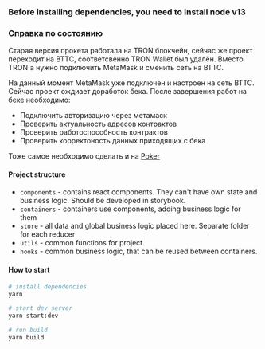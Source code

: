 ### Before installing dependencies, you need to install node v13

### Справка по состоянию

Старая версия прокета работала на TRON блокчейн, сейчас же проект переходит на BTTC, соответсвенно TRON Wallet был удалён. Вместо TRON`a нужно подключить MetaMask и сменить сеть на BTTC.

На данный момент MetaMask уже подключен и настроен на сеть BTTC. Сейчас проект ождиает доработок бека. После завершения работ на беке необходимо:
- Подключить авторизацию через метамаск
- Проверить актуальность адресов контрактов
- Проверить работоспособность контрактов
- Проверить корректоность данных приходящих с бека

Тоже самое необходимо сделать и на [Poker](https://git.sfxdx.ru/poker-dapp/frontend/-/tree/task/%23162)

#### Project structure
- `components` - contains react components. They can't have own state and business logic. Should be developed in storybook.
- `containers` - containers use components, adding business logic for them
- `store` - all data and global business logic placed here. Separate folder for each reducer
- `utils` - common functions for project
- `hooks` - common business logic, that can be reused between containers.


#### How to start

```bash
# install dependencies
yarn

# start dev server
yarn start:dev

# run build
yarn build 
```


